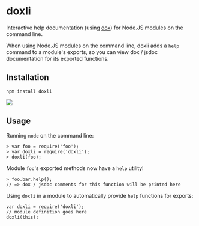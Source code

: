 doxli
=====

Interactive help documentation (using [dox](https://github.com/visionmedia/dox)) for Node.JS modules on the command line.

When using Node.JS modules on the command line, doxli adds a
```help``` command to a module's exports, so you can view dox
/ jsdoc documentation for its exported functions.

Installation
------------
`npm install doxli`

<img src="http://npm.packagequality.com/badge/doxli.png"/>

Usage
-----

Running ```node``` on the command line:

```
> var foo = require('foo');
> var doxli = require('doxli');
> doxli(foo);
```
Module ```foo```'s exported methods now have a ```help``` utility!

```
> foo.bar.help();
// => dox / jsdoc comments for this function will be printed here
```

Using ```doxli``` in a module to automatically provide ```help``` functions for exports:

```
var doxli = require('doxli');
// module definition goes here
doxli(this);
```
